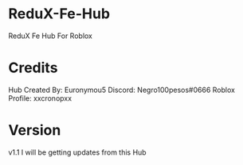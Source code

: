 # ReduX-Fe-Hub

ReduX Fe Hub For Roblox

# Credits
Hub Created By: Euronymou5
Discord: Negro100pesos#0666
Roblox Profile: xxcronopxx

# Version
v1.1 I will be getting updates from this Hub
